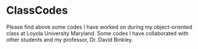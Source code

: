 # ClassCodes

Please find above some codes I have worked on during my object-oriented class at Loyola University Maryland. Some codes I have collaborated with other students and my professor, Dr. David Binkley. 
